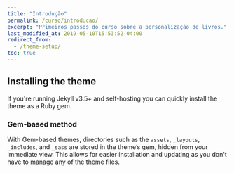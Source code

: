 ```yaml
---
title: "Introdução"
permalink: /curso/introducao/
excerpt: "Primeiros passos do curso sobre a personalização de livros."
last_modified_at: 2019-05-10T15:53:52-04:00
redirect_from:
  - /theme-setup/
toc: true
---
```


## Installing the theme

If you're running Jekyll v3.5+ and self-hosting you can quickly install the theme as a Ruby gem.

### Gem-based method

With Gem-based themes, directories such as the `assets`, `_layouts`, `_includes`, and `_sass` are stored in the theme’s gem, hidden from your immediate view. This allows for easier installation and updating as you don't have to manage any of the theme files. 